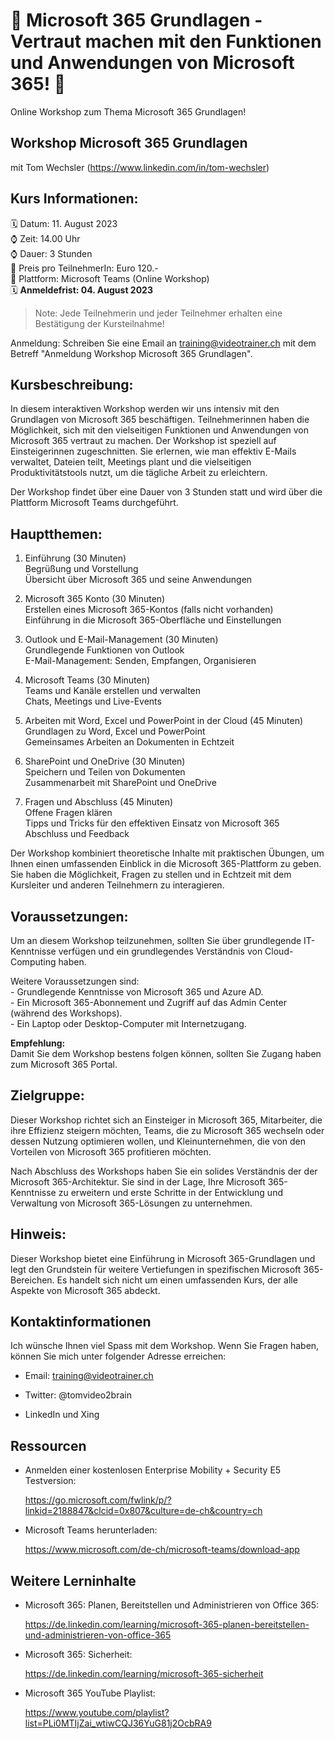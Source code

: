 # 📢 Microsoft 365 Grundlagen - Vertraut machen mit den Funktionen und Anwendungen von Microsoft 365! 📢
Online Workshop zum Thema Microsoft 365 Grundlagen!

## Workshop Microsoft 365 Grundlagen
mit Tom Wechsler (https://www.linkedin.com/in/tom-wechsler)


## Kurs Informationen:
🗓️ Datum: 11. August 2023  
⌚ Zeit: 14.00 Uhr  
⌚ Dauer: 3 Stunden  
💸 Preis pro TeilnehmerIn: Euro 120.-  
📍 Plattform: Microsoft Teams (Online Workshop)  
🗓️ **Anmeldefrist: 04. August 2023**  

> Note: Jede Teilnehmerin und jeder Teilnehmer erhalten eine Bestätigung der Kursteilnahme!

Anmeldung: Schreiben Sie eine Email an training@videotrainer.ch mit dem Betreff "Anmeldung Workshop Microsoft 365 Grundlagen".  

## Kursbeschreibung:
In diesem interaktiven Workshop werden wir uns intensiv mit den Grundlagen von Microsoft 365 beschäftigen. Teilnehmerinnen haben die Möglichkeit, sich mit den vielseitigen Funktionen und Anwendungen von Microsoft 365 vertraut zu machen. Der Workshop ist speziell auf Einsteigerinnen zugeschnitten. Sie erlernen, wie man effektiv E-Mails verwaltet, Dateien teilt, Meetings plant und die vielseitigen Produktivitätstools nutzt, um die tägliche Arbeit zu erleichtern.

Der Workshop findet über eine Dauer von 3 Stunden statt und wird über die Plattform Microsoft Teams durchgeführt.

## Hauptthemen:
1. Einführung (30 Minuten)  
    Begrüßung und Vorstellung  
    Übersicht über Microsoft 365 und seine Anwendungen

2. Microsoft 365 Konto (30 Minuten)  
    Erstellen eines Microsoft 365-Kontos (falls nicht vorhanden)  
    Einführung in die Microsoft 365-Oberfläche und Einstellungen

3. Outlook und E-Mail-Management (30 Minuten)  
    Grundlegende Funktionen von Outlook  
    E-Mail-Management: Senden, Empfangen, Organisieren

4. Microsoft Teams (30 Minuten)  
    Teams und Kanäle erstellen und verwalten  
    Chats, Meetings und Live-Events

5. Arbeiten mit Word, Excel und PowerPoint in der Cloud (45 Minuten)  
    Grundlagen zu Word, Excel und PowerPoint  
    Gemeinsames Arbeiten an Dokumenten in Echtzeit

6. SharePoint und OneDrive (30 Minuten)  
    Speichern und Teilen von Dokumenten  
    Zusammenarbeit mit SharePoint und OneDrive

7. Fragen und Abschluss (45 Minuten)  
    Offene Fragen klären  
    Tipps und Tricks für den effektiven Einsatz von Microsoft 365  
    Abschluss und Feedback  

Der Workshop kombiniert theoretische Inhalte mit praktischen Übungen, um Ihnen einen umfassenden Einblick in die Microsoft 365-Plattform zu geben. Sie haben die Möglichkeit, Fragen zu stellen und in Echtzeit mit dem Kursleiter und anderen Teilnehmern zu interagieren.

## Voraussetzungen:
Um an diesem Workshop teilzunehmen, sollten Sie über grundlegende IT-Kenntnisse verfügen und ein grundlegendes Verständnis von Cloud-Computing haben. 

Weitere Voraussetzungen sind:  
    - Grundlegende Kenntnisse von Microsoft 365 und Azure AD.  
    - Ein Microsoft 365-Abonnement und Zugriff auf das Admin Center (während des Workshops).  
    - Ein Laptop oder Desktop-Computer mit Internetzugang.  

**Empfehlung:**  
Damit Sie dem Workshop bestens folgen können, sollten Sie Zugang haben zum Microsoft 365 Portal.

## Zielgruppe:
Dieser Workshop richtet sich an Einsteiger in Microsoft 365, Mitarbeiter, die ihre Effizienz steigern möchten, Teams, die zu Microsoft 365 wechseln oder dessen Nutzung optimieren wollen, und Kleinunternehmen, die von den Vorteilen von Microsoft 365 profitieren möchten.

Nach Abschluss des Workshops haben Sie ein solides Verständnis der der Microsoft 365-Architektur. Sie sind in der Lage, Ihre Microsoft 365-Kenntnisse zu erweitern und erste Schritte in der Entwicklung und Verwaltung von Microsoft 365-Lösungen zu unternehmen.

## Hinweis:
Dieser Workshop bietet eine Einführung in Microsoft 365-Grundlagen und legt den Grundstein für weitere Vertiefungen in spezifischen Microsoft 365-Bereichen. Es handelt sich nicht um einen umfassenden Kurs, der alle Aspekte von Microsoft 365 abdeckt.

## Kontaktinformationen
Ich wünsche Ihnen viel Spass mit dem Workshop. Wenn Sie Fragen haben, können Sie mich unter folgender Adresse erreichen:

- Email: training@videotrainer.ch

- Twitter: @tomvideo2brain

- LinkedIn und Xing


## Ressourcen
- Anmelden einer kostenlosen Enterprise Mobility + Security E5 Testversion:

  https://go.microsoft.com/fwlink/p/?linkid=2188847&clcid=0x807&culture=de-ch&country=ch

- Microsoft Teams herunterladen:

  https://www.microsoft.com/de-ch/microsoft-teams/download-app

## Weitere Lerninhalte
- Microsoft 365: Planen, Bereitstellen und Administrieren von Office 365:

  https://de.linkedin.com/learning/microsoft-365-planen-bereitstellen-und-administrieren-von-office-365

- Microsoft 365: Sicherheit:

  https://de.linkedin.com/learning/microsoft-365-sicherheit

- Microsoft 365 YouTube Playlist:
  
  https://www.youtube.com/playlist?list=PLi0MTIjZai_wtiwCQJ36YuG81j2OcbRA9
